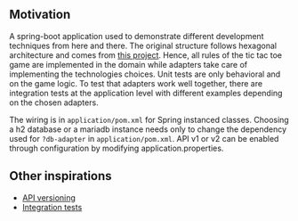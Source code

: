 ## Motivation

A spring-boot application used to demonstrate different development techniques from here and there. The original structure follows hexagonal architecture and comes from [this project](https://github.com/gshaw-pivotal/spring-hexagonal-example). Hence, all rules of the tic tac toe game are implemented in the domain while adapters take care of implementing the technologies choices. Unit tests are only behavioral and on the game logic. To test that adapters work well together, there are integration tests at the application level with different examples depending on the chosen adapters.

The wiring is in `application/pom.xml` for Spring instanced classes. Choosing a h2 database or a mariadb instance needs only to change the dependency used for `?db-adapter` in `application/pom.xml`.
API v1 or v2 can be enabled through configuration by modifying application.properties.

## Other inspirations

- [API versioning](https://medium.com/@XenoSnowFox/youre-thinking-about-api-versioning-in-the-wrong-way-6c656c1c516b)
- [Integration tests](https://www.testcontainers.org/)
